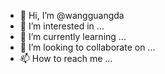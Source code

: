 - 👋 Hi, I’m @wangguangda
- 👀 I’m interested in ...
- 🌱 I’m currently learning ...
- 💞️ I’m looking to collaborate on ...
- 📫 How to reach me ...

<!---
wangguangda/wangguangda is a ✨ special ✨ repository because its `README.md` (this file) appears on your GitHub profile.
You can click the Preview link to take a look at your changes.
--->
